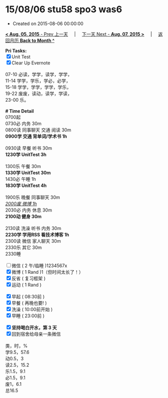 # 15/08/06 stu58 spo3 was6

- Created on 2015-08-06 00:00:00

[**< Aug. 05, 2015** - Prev 上一天](_archived/lifelogs/2015/08/d05.md) &nbsp; &nbsp; | &nbsp; &nbsp; [下一天 Next - **Aug. 07, 2015 >**](_archived/lifelogs/2015/08/d07.md) &nbsp; &nbsp; |  &nbsp; &nbsp; [返回月历 **Back to Month ^**](_archived/lifelogs/2015/08/index.md)
<br/><div><b>Pri Tasks:</b></div><div><input checked="true" type="checkbox"/>Unit Test</div><div><input checked="true" type="checkbox"/>Clear Up Evernote<br/></div><div><br/></div><div>07-10 必读，学学，读学，学学，</div><div>11-14 学学，学乐，学必，必学，</div><div>15-18 学学，学学，学学，学乐，</div><div>19-22 废废，读动，读学，学读，</div><div>23-00 乐。</div><div><br/></div><div><b># Time Detail</b></div><div>0700起</div><div>0730必 内务 30m</div><div>0800读 同事聊天 交通 阅读 30m</div><div><b>0900学 交通 背单词/学术书 1h</b></div><div><br/></div><div>0930读 早餐 听书 30m</div><div><b>1230学 UnitTest 3h</b></div><div><br/></div><div>1300乐 午餐 30m</div><div><b>1330学 UnitTest 30m</b></div><div>1430必 午睡 1h</div><div><b>1830学 UnitTest 4</b><b>h</b></div><div><br/></div><div>1900乐 晚餐 同事聊天 30m</div><div><u><i>2000废 微博 1h</i></u></div><div>2030必 内务 休息 30m</div><div><b>2100动 健身 30m</b></div><div><br/></div><div>2130读 洗澡 听书 内务 30m</div><div><b>2230学 学用RSS 看技术博客 1h</b></div><div>2300读 微信 家人聊天 30m</div><div>2330乐 其它 30m</div><div>2330睡</div><div><br/></div><div><input type="checkbox"/>微信 ( 2 午/临睡 )1234567x</div><div><input checked="true" type="checkbox"/>微博 ( 1 Rand )1（但时间太长了！）</div><div><input checked="true" type="checkbox"/>反省 ( 复习框架 )</div><div><input checked="true" type="checkbox"/>运动 ( 1 Rand )</div><div><br/></div><div><input checked="true" type="checkbox"/>早起 ( 08:30前 )</div><div><input checked="true" type="checkbox"/>早餐 ( 再晚也要! )</div><div><input checked="true" type="checkbox"/>洗澡 ( 10:00前开始 )</div><div><input checked="true" type="checkbox"/>早睡 ( 23:00前 )</div><div><br/></div><div><b><input checked="true" type="checkbox"/></b><b>坚持喝白开水，第 3 天</b></div><div><input checked="true" type="checkbox"/>回到宿舍给母亲一条微信</div><div><br/></div><div>类，时，%</div><div>学9.5，57.6</div><div>动0.5，3</div><div>读2.5，15.2</div><div>乐1.5，9.1</div><div>必1.5，9.1</div><div>废1，6.1</div><div>总16.5</div>
